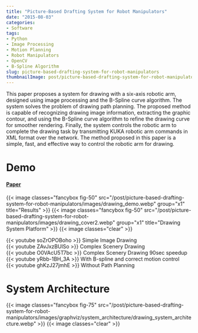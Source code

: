 ```yaml
---
title: "Picture-Based Drafting System for Robot Manipulators"
date: "2015-08-03"
categories:
- Software
tags:
- Python
- Image Processing
- Motion Planning
- Robot Manipulators
- OpenCV
- B-Spline Algorithm
slug: picture-based-drafting-system-for-robot-manipulators
thumbnailImage: post/picture-based-drafting-system-for-robot-manipulators/images/drawing_cover2.webp
---
```


<!-- for peek -->
This paper proposes a system for drawing with a six-axis robotic arm, designed using image processing and the B-Spline curve algorithm. The system solves the problem of drawing path planning. The proposed method is capable of recognizing drawing image information, extracting the graphic contour, and using the B-Spline curve algorithm to refine the drawing curve for smoother rendering. Finally, the system controls the robotic arm to complete the drawing task by transmitting KUKA robotic arm commands in XML format over the network. The method proposed in this paper is a simple, fast, and effective way to control the robotic arm for drawing.

<!--more-->
# Demo
<h4 class='text-left'>
    <a href='/post/picture-based-drafting-system-for-robot-manipulators/files/20150803_GuanTingLi_paper.pdf'>Paper</a>
</h4>

{{< image classes="fancybox fig-50" src="/post/picture-based-drafting-system-for-robot-manipulators/images/drawing_demo.webp" group="x1" title="Results" >}}
{{< image classes="fancybox fig-50" src="/post/picture-based-drafting-system-for-robot-manipulators/images/drawing_cover2.webp" group="x1" title="Drawing System Platform" >}}
{{< image classes="clear" >}}

<div class="yt-grid-container">
    <div>{{< youtube soZrOPOBoho >}} Simple Image Drawing</div>
    <div>{{< youtube ZAvJxzBUlSo >}} Complex Scenery Drawing</div>
    <div>{{< youtube O0VAcU5T7bc >}} Complex Scenery Drawing 90sec speedup</div>
    <div>{{< youtube yRbb-1BH_3A >}} With B-spline and correct motion control</div>
    <div>{{< youtube ghKzJ27jmhE >}} Without Path Planning</div>
</div>


# System Architecture 
{{< image classes="fancybox fig-75" src="/post/picture-based-drafting-system-for-robot-manipulators/images/graphviz/system_architecture/drawing_system_architecture.webp" >}}
{{< image classes="clear" >}}

